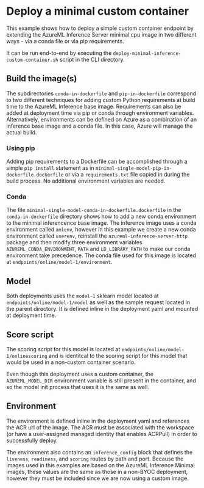 # Deploy a minimal custom container
This example shows how to deploy a simple custom container endpoint by extending the AzureML Inference Server minimal cpu image in two different ways - via a conda file or via pip requirements. 

It can be run end-to-end by executing the `deploy-minimal-inference-custom-container.sh` script in the CLI directory. 

## Build the image(s)
The subdirectories `conda-in-dockerfile` and `pip-in-dockerfile` correspond to two different techniques for adding custom Python requirements at build time to the AzureML Inference base image. Requirements can also be added at deployment time via pip or conda through environment variables. Alternatively, environments can be defined on Azure as a combination of an inference base image and a conda file. In this case, Azure will manage the actual build. 

### Using pip
Adding pip requirements to a Dockerfile can be accomplished through a simple `pip install` statement as in `minimal-single-model-pip-in-dockerfile.dockerfile` or via a `requirements.txt` file copied in during the build process. No additional environment variables are needed. 

### Conda

The file `minimal-single-model-conda-in-dockerfile.dockerfile` in the `conda-in-dockerfile` directory shows how to add a new conda environment to the minimal inferencence base image. The inference image uses a conda environment called `amlenv`, however in this example we create a new conda environment called `userenv`, reinstall the `azureml-inference-server-http` package and then modify three environment variables `AZUREML_CONDA_ENVIRONMENT`, `PATH` and `LD_LIBRARY_PATH` to make our conda environment take precedence. The conda file used for this image is located at `endpoints/online/model-1/environment`. 

## Model 

Both deployments uses the `model-1` sklearn model located at `endpoints/online/model-1/model` as well as the sample request located in the parent directory. It is defined inline in the deployment yaml and mounted at deployment time. 

## Score script

The scoring script for this model is located at `endpoints/online/model-1/onlinescoring` and is identitcal to the scoring script for this model that would be used in a non-custom container scenario. 

Even though this deployment uses a custom container, the `AZUREML_MODEL_DIR` environment variable is still present in the container, and so the model init process that uses it is the same as well. 

## Environment

The environment is defined inline in the deployment yaml and references the ACR url of the image. The ACR must be associated with the workspace (or have a user-assigned managed identity that enables ACRPull) in order to successfully deploy.

The environment also contains an `inference_config` block that defines the `liveness`, `readiness`, and `scoring` routes by path and port. Because the images used in this examples are based on the AzureML Inference Minimal images, these values are the same as those in a non-BYOC deployment, however they must be included since we are now using a custom image. 

